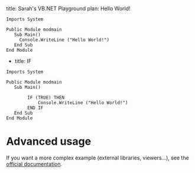 title: Sarah's VB.NET Playground
plan: Hello World!
```vb.net runnable
Imports System

Public Module modmain
   Sub Main()
     Console.WriteLine ("Hello World!")
   End Sub
End Module
```
  - title: IF

```vb.net runnable
Imports System

Public Module modmain
   Sub Main()

        IF (TRUE) THEN
            Console.WriteLine ("Hello World!")
        END IF
   End Sub
End Module
```



# Advanced usage

If you want a more complex example (external libraries, viewers...), see the [official documentation](https://tech.io/playgrounds/408/tech-io-documentation).
